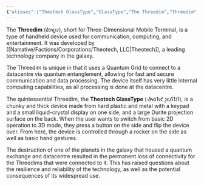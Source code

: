 ```yaml
---
{"aliases":["Theotech GlassType","GlassType","The Threedim","Threedim"],"tags":null,"dg-publish":true,"Type":"Computer","Target Market":["Universal"],"Universal Name":"·𐑔𐑰𐑴𐑑𐑧𐑒 𐑜𐑤𐑨𐑕𐑑𐑲𐑐","permalink":"/narrative/concepts/tech/theotech-products/theotech-glass-type/","dgPassFrontmatter":true}
---
```


The **Threedim** (𐑔𐑮𐑰𐑛𐑦𐑥), short for Three-Dimensional Mobile Terminal, is a type of handheld device used for communication, computing, and entertainment. It was developed by [[Narrative/Factions/Corporations/Theotech, LLC\|Theotech]], a leading technology company in the galaxy.

The Threedim is unique in that it uses a Quantum Grid to connect to a datacentre via quantum entanglement, allowing for fast and secure communication and data processing. The device itself has very little internal computing capabilities, as all processing is done at the datacentre.

The quintessential Threedim, the **Theotech GlassType** (·𐑔𐑰𐑴𐑑𐑧𐑒 𐑜𐑤𐑨𐑕𐑑𐑲𐑐), is a chunky and thick device made from hard plastic and metal with a keypad and a small liquid-crystal display on one side, and a large Durite projection surface on the back. When the user wants to switch from basic 2D operation to 3D mode, they press a button on the side and flip the device over. From here, the device is controlled through a rocker on the side as well as basic hand gestures.

The destruction of one of the planets in the galaxy that housed a quantum exchange and datacentre resulted in the permanent loss of connectivity for the Threedims that were connected to it. This has raised questions about the resilience and reliability of the technology, as well as the potential consequences of its widespread use.